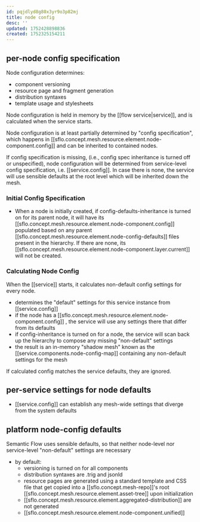 ```yaml
---
id: pqjdlyd8g80x3yr9o3p82mj
title: node config
desc: ''
updated: 1752428898836
created: 1752325154211
---
```


## per-node config specification

Node configuration determines:

- component versioning
- resource page and fragment generation
- distribution syntaxes
- template usage and stylesheets

Node configuration is held in memory by the [[flow service|service]], and is calculated when the service starts.

Node configuration is at least partially determined by "config specification", which happens in [[sflo.concept.mesh.resource.element.node-component.config]] and can be inherited to contained nodes.

If config specification is missing, (i.e., config spec inheritance is turned off or unspecified), node configuration will be determined from service-level config specification, i.e. [[service.config]]. In case there is none, the service will use sensible defaults at the root level which will be inherited down the mesh.

### Initial Config Specification

- When a node is initially created, if config-defaults-inheritance is turned on for its parent node, it will have its [[sflo.concept.mesh.resource.element.node-component.config]] populated based on any parent [[sflo.concept.mesh.resource.element.node-config-defaults]] files present in the hierarchy. If there are none, its [[sflo.concept.mesh.resource.element.node-component.layer.current]] will not be created.

### Calculating Node Config

When the [[service]] starts, it calculates non-default config settings for every node.

- determines the "default" settings for this service instance from [[service.config]]
- if the node has a [[sflo.concept.mesh.resource.element.node-component.config]] , the service will use any settings there that differ from its defaults
- if config-inheritance is turned on for a node, the service will scan back up the hierarchy to compose any missing "non-default" settings
-  the result is an in-memory "shadow mesh" known as the [[service.components.node-config-map]] containing any non-default settings for the mesh

If calculated config matches the service defaults, they are ignored.

## per-service settings for node defaults

- [[service.config]] can establish any mesh-wide settings that diverge from the system defaults

## platform node-config defaults

Semantic Flow uses sensible defaults, so that neither node-level nor service-level "non-default" settings are necessary

- by default:
  - versioning is turned on for all components
  - distribution syntaxes are .trig and jsonld
  - resource pages are generated using a standard template and CSS file that get copied into a [[sflo.concept.mesh-repo]]'s root [[sflo.concept.mesh.resource.element.asset-tree]] upon initialization
  - [[sflo.concept.mesh.resource.element.aggregated-distribution]] are not generated
  - [[sflo.concept.mesh.resource.element.node-component.unified]]
